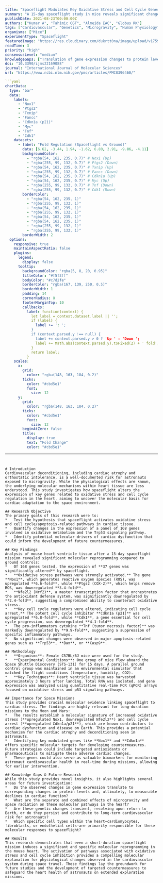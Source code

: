 ```yaml
---
title: "Spaceflight Modulates Key Oxidative Stress and Cell Cycle Genes in the Heart"
summary: "A 15-day spaceflight study in mice reveals significant changes in cardiac gene expression, highlighting increased oxidative stress and cell cycle arrest. The findings suggest a molecular basis for spaceflight-induced cardiac deconditioning and identify potential targets for countermeasures to protect astronaut cardiovascular health."
publishDate: 2021-08-23T00:00:00Z
authors: ["Kumar A", "Tahimic CGT", "Almeida EAC", "Globus RK"]
tags: ["Cardiovascular", "Genetics", "Microgravity", "Human Physiology"]
organisms: ["Mice"]
experimentType: "Spaceflight"
featuredImage: "https://res.cloudinary.com/dukrtt0na/image/upload/v1759679017/kuvbazgd8nxc6wvvmmjt.jpg"
readTime: 3
priority: "high"
consensusLevel: "medium"
knowledgeGaps: ["Translation of gene expression changes to protein levels and cardiac function", "Relative contributions of microgravity versus space radiation", "Long-term persistence of molecular changes post-flight", "Identification of specific cardiac cell types driving the response"]
doi: "10.3390/ijms22169088"
journal: "International Journal of Molecular Sciences"
url: "https://www.ncbi.nlm.nih.gov/pmc/articles/PMC8396460/"

```yaml
chartData:
  type: "bar"
  data:
    labels:
      - "Nox1"
      - "Ptgs2"
      - "Txnip"
      - "Fancc"
      - "Cdkn1a (p21)"
      - "Myc"
      - "Tnf"
      - "Cdk1"
    datasets:
      - label: "Fold Regulation (Spaceflight vs Ground)"
        data: [6.62, -3.44, 1.94, -1.62, 6.80, 3.91, -9.86, -4.11]
        backgroundColor:
          - "rgba(54, 162, 235, 0.7)" # Nox1 (Up)
          - "rgba(255, 99, 132, 0.7)" # Ptgs2 (Down)
          - "rgba(54, 162, 235, 0.7)" # Txnip (Up)
          - "rgba(255, 99, 132, 0.7)" # Fancc (Down)
          - "rgba(54, 162, 235, 0.7)" # Cdkn1a (Up)
          - "rgba(54, 162, 235, 0.7)" # Myc (Up)
          - "rgba(255, 99, 132, 0.7)" # Tnf (Down)
          - "rgba(255, 99, 132, 0.7)" # Cdk1 (Down)
        borderColor:
          - "rgba(54, 162, 235, 1)"
          - "rgba(255, 99, 132, 1)"
          - "rgba(54, 162, 235, 1)"
          - "rgba(255, 99, 132, 1)"
          - "rgba(54, 162, 235, 1)"
          - "rgba(54, 162, 235, 1)"
          - "rgba(255, 99, 132, 1)"
          - "rgba(255, 99, 132, 1)"
        borderWidth: 2
  options:
    responsive: true
    maintainAspectRatio: false
    plugins:
      legend:
        display: false
      tooltip:
        backgroundColor: "rgba(5, 8, 20, 0.95)"
        titleColor: "#f5f3ff"
        bodyColor: "#c7d2fe"
        borderColor: "rgba(167, 139, 250, 0.5)"
        borderWidth: 1
        padding: 14
        cornerRadius: 8
        footerMarginTop: 10
        callbacks:
          label: function(context) {
            let label = context.dataset.label || '';
            if (label) {
              label += ': ';
            }
            if (context.parsed.y !== null) {
              label += context.parsed.y > 0 ? 'Up ' : 'Down ';
              label += Math.abs(context.parsed.y).toFixed(2) + ' fold';
            }
            return label;
          }
    scales:
      x:
        grid:
          color: "rgba(148, 163, 184, 0.2)"
        ticks:
          color: "#cbd5e1"
          font:
            size: 12
      y:
        grid:
          color: "rgba(148, 163, 184, 0.2)"
        ticks:
          color: "#cbd5e1"
          font:
            size: 12
        beginAtZero: false
        title:
          display: true
          text: "Fold Change"
          color: "#cbd5e1"
```
---
```


# Introduction
Cardiovascular deconditioning, including cardiac atrophy and orthostatic intolerance, is a well-documented risk for astronauts exposed to microgravity. While the physiological effects are known, the underlying molecular mechanisms within heart tissue are less understood. This study investigates how spaceflight alters the expression of key genes related to oxidative stress and cell cycle regulation in the heart, aiming to uncover the molecular basis for cardiac adaptation to the space environment.

## Research Objective
The primary goals of this research were to:
*   Test the hypothesis that spaceflight activates oxidative stress and cell cycle/apoptosis-related pathways in cardiac tissue.
*   Quantify changes in the expression of a panel of 168 genes involved in oxidative metabolism and the Trp53 signaling pathway.
*   Identify potential molecular drivers of cardiac dysfunction that could inform the development of future countermeasures.

## Key Findings
Analysis of mouse heart ventricle tissue after a 15-day spaceflight mission revealed significant molecular reprogramming compared to ground controls:
*   Of 168 genes tested, the expression of **37 genes was significantly altered** by spaceflight.
*   **Oxidative stress pathways were strongly activated.** The gene **Nox1**, which generates reactive oxygen species (ROS), was upregulated **6.6-fold**, while **Ptgs2 (COX-2)**, which helps remove ROS, was downregulated **3.4-fold**.
*   **Nfe2l2 (Nrf2)**, a master transcription factor that orchestrates the antioxidant defense system, was significantly downregulated by **2.4-fold**, suggesting a compromised ability to counteract oxidative stress.
*   **Key cell cycle regulators were altered, indicating cell cycle arrest.** The potent cell cycle inhibitor **Cdkn1a (p21)** was upregulated **6.8-fold**, while **Cdk1**, a gene essential for cell cycle progression, was downregulated **4.1-fold**.
*   The pro-inflammatory cytokine **Tnf (tumor necrosis factor)** was markedly downregulated by **9.9-fold**, suggesting a suppression of specific inflammatory pathways.
*   No significant changes were observed in major apoptosis-related genes such as **Trp53**, **Bax**, or **Casp9**.

## Methodology
*   **Organisms**: Female C57BL/6J mice were used for the study.
*   **Experimental Conditions**: One group of mice flew aboard the Space Shuttle Discovery (STS-131) for 15 days. A parallel ground control group was maintained in an environmental simulator that matched the flight conditions (temperature, humidity, CO2).
*   **Key Techniques**: Heart ventricle tissue was harvested approximately 3 hours after landing. Total RNA was isolated, and gene expression was analyzed using quantitative real-time PCR (qPCR) arrays focused on oxidative stress and p53 signaling pathways.

## Importance for Space Missions
This study provides crucial molecular evidence linking spaceflight to cardiac stress. The findings are highly relevant for long-duration missions to the Moon and Mars:
*   The results establish a molecular signature of increased oxidative stress (**upregulated Nox1, downregulated Nfe2l2**) and cell cycle arrest (**upregulated Cdkn1a/p21**), which are known contributors to cardiac dysfunction and disease on Earth. This provides a potential mechanism for the cardiac atrophy and deconditioning seen in astronauts.
*   Identifying key modulated genes like **Nox1** and **Cdkn1a** offers specific molecular targets for developing countermeasures. Future strategies could include targeted antioxidants or pharmaceuticals to mitigate these adverse cardiac changes.
*   These genes could also serve as valuable biomarkers for monitoring astronaut cardiovascular health in real-time during missions, allowing for earlier intervention.

## Knowledge Gaps & Future Research
While this study provides novel insights, it also highlights several areas for future investigation:
*   Do the observed changes in gene expression translate to corresponding changes in protein levels and, ultimately, to measurable declines in cardiac function?
*   What are the separate and combined effects of microgravity and space radiation on these molecular pathways in the heart?
*   Are these genetic changes transient, resolving upon return to Earth, or do they persist and contribute to long-term cardiovascular risk for astronauts?
*   Which specific cell types within the heart—cardiomyocytes, fibroblasts, or endothelial cells—are primarily responsible for these molecular responses to spaceflight?

## Results
This research demonstrates that even a short-duration spaceflight mission induces a significant and specific molecular reprogramming in the mouse heart. The activation of pathways associated with oxidative stress and cell cycle inhibition provides a compelling molecular explanation for physiological changes observed in the cardiovascular system during space travel. These findings lay the groundwork for future studies and the development of targeted countermeasures to safeguard the heart health of astronauts on extended exploration missions.